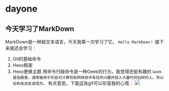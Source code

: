 # dayone
## 今天学习了MarkDown
MarkDown是一种超文本语言，今天我第一次学习了它。
`Hello MarkDown！`
接下来我还会学习：
1. Git的基础命令
2. Hexo框架
3. Hexo更换主题
用命令行敲命令是一种Geek的行为，我觉得还挺有趣的
`Geek是指极客，通常被用于形容对计算机和网络技术有狂热兴趣并投入大量时间钻研的人。所以俗称发烧友或怪杰。`
有点意思，下面这张gif可以形容我的心情：
![](https://qgt-style.oss-cn-hangzhou.aliyuncs.com/newcoursep4/g1/g1-2-2/tenor.gif)
